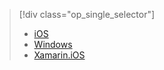 > [!div class="op_single_selector"]
> * [iOS](../articles/app-service-mobile-dotnet-backend-ios-push-notifications-to-users-preview.md)
> * [Windows](../articles/app-service-mobile-dotnet-backend-windows-store-dotnet-push-notifications-to-users-preview.md)
> * [Xamarin.iOS](../articles/app-service-mobile-dotnet-backend-xamarin-ios-push-notifications-to-user-preview.md)
> 
> 

<!---HONumber=Oct15_HO3-->